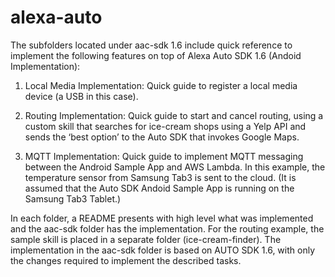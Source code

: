 # alexa-auto

The subfolders located under aac-sdk 1.6 include quick reference to implement the following features on top of Alexa Auto SDK 1.6 (Andoid Implementation):


1. Local Media Implementation: Quick guide to register a local media device (a USB in this case).

2. Routing Implementation: Quick guide to start and cancel routing, using a custom skill that searches for ice-cream shops using a Yelp API and sends the ‘best option’ to the Auto SDK that invokes Google Maps.

3. MQTT Implementation: Quick guide to implement MQTT messaging between the Android Sample App and AWS Lambda. In this example, the temperature sensor from Samsung Tab3 is sent to the cloud. (It is assumed that the Auto SDK Andoid Sample App is running on the Samsung Tab3 Tablet.)

In each folder, a README presents with high level what was implemented and the aac-sdk folder has the implementation. For the routing example, the sample skill is placed in a separate folder (ice-cream-finder).
The implementation in the aac-sdk folder is based on AUTO SDK 1.6, with only the changes required to implement the described tasks.